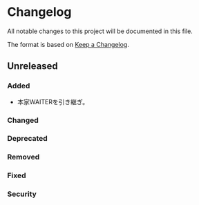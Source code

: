 # Changelog
All notable changes to this project will be documented in this file.

The format is based on [Keep a Changelog](http://keepachangelog.com/).

## Unreleased
### Added
- 本家WAITERを引き継ぎ。

### Changed

### Deprecated

### Removed

### Fixed

### Security


